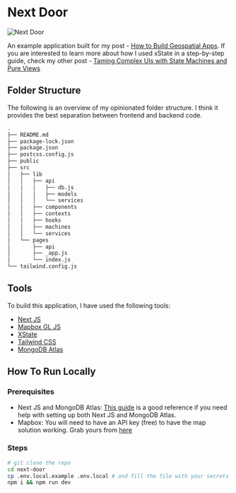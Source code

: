 # Next Door

![Next Door](https://res.cloudinary.com/fghurayri/image/upload/v1628986966/faisal.sh/geospatial-apps-primitives/next-door-app.jpg)

An example application built for my post - [How to Build Geospatial Apps](https://faisal.sh/posts/how-to-build-geospatial-apps). If you are interested to learn more about how I used xState in a step-by-step guide, check my other post - [Taming Complex UIs with State Machines and Pure Views](https://faisal.sh/posts/taming-complex-uis-with-state-machines-and-pure-views)

## Folder Structure

The following is an overview of my opinionated folder structure. I think it provides the best separation between frontend and backend code.

```bash
.
├── README.md
├── package-lock.json
├── package.json
├── postcss.config.js
├── public
├── src
│   ├── lib
│   │   ├── api
│   │   │   ├── db.js
│   │   │   ├── models
│   │   │   └── services
│   │   ├── components
│   │   ├── contexts
│   │   ├── hooks
│   │   ├── machines
│   │   └── services
│   └── pages
│       ├── api
│       ├── _app.js
│       └── index.js
└── tailwind.config.js
```

## Tools

To build this application, I have used the following tools:

- [Next JS](https://nextjs.org/docs)
- [Mapbox GL JS](https://visgl.github.io/react-map-gl/)
- [XState](https://xstate.js.org/docs/)
- [Tailwind CSS](https://tailwindcss.com/docs)
- [MongoDB Atlas](https://www.mongodb.com/cloud/atlas)

## How To Run Locally

### Prerequisites

- Next JS and MongoDB Atlas: [This guide](https://www.mongodb.com/developer/how-to/nextjs-building-modern-applications/#setting-up-our-mongodb-database) is a good reference if you need help with setting up both Next JS and MongoDB Atlas.
- Mapbox: You will need to have an API key (free) to have the map solution working. Grab yours from [here](https://account.mapbox.com/access-tokens/)

### Steps

```bash
# git clone the repo
cd next-door
cp .env.local.example .env.local # and fill the file with your secrets
npm i && npm run dev
```
